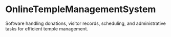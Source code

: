 # OnlineTempleManagementSystem
Software handling donations, visitor records, scheduling, and administrative tasks for efficient temple management.
